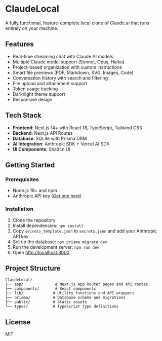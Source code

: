 # ClaudeLocal

A fully functional, feature-complete local clone of Claude.ai that runs entirely on your machine.

## Features

- Real-time streaming chat with Claude AI models
- Multiple Claude model support (Sonnet, Opus, Haiku)
- Project-based organization with custom instructions
- Smart file previews (PDF, Markdown, SVG, Images, Code)
- Conversation history with search and filtering
- File upload and attachment support
- Token usage tracking
- Dark/light theme support
- Responsive design

## Tech Stack

- **Frontend**: Next.js 14+ with React 18, TypeScript, Tailwind CSS
- **Backend**: Next.js API Routes
- **Database**: SQLite with Prisma ORM
- **AI Integration**: Anthropic SDK + Vercel AI SDK
- **UI Components**: Shadcn UI

## Getting Started

### Prerequisites

- Node.js 18+ and npm
- Anthropic API key ([Get one here](https://console.anthropic.com/))

### Installation

1. Clone the repository
2. Install dependencies: `npm install`
3. Copy `secrets_template.json` to `secrets.json` and add your Anthropic API key
4. Set up the database: `npx prisma migrate dev`
5. Run the development server: `npm run dev`
6. Open [http://localhost:3000](http://localhost:3000)

## Project Structure

```
ClaudeLocal/
├── app/              # Next.js App Router pages and API routes
├── components/       # React components
├── lib/             # Utility functions and API wrappers
├── prisma/          # Database schema and migrations
├── public/          # Static assets
└── types/           # TypeScript type definitions
```

## License

MIT
